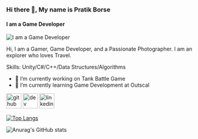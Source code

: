 ### Hi there 👋, My name is Pratik Borse
#### I am a Game Developer
![I am a Game Developer](https://media-exp1.licdn.com/dms/image/C4D16AQFaoytQTDZqqA/profile-displaybackgroundimage-shrink_200_800/0/1637827403880?e=1651708800&v=beta&t=ulcAQeiTl7FkRpXPq_nl8gl44Tj6Hic0sBn42TqWYm8)

Hi, I am a Gamer, Game Developer, and a Passionate Photographer. I am an explorer who loves Travel. 

Skills: Unity/C#/C++/Data Structures/Algorithms

- 🔭 I’m currently working on Tank Battle Game 
- 🌱 I’m currently learning Game Development at Outscal 


[<img src='https://cdn.jsdelivr.net/npm/simple-icons@3.0.1/icons/github.svg' alt='github' height='40'>](https://github.com/Zepar99)  [<img src='https://cdn.jsdelivr.net/npm/simple-icons@3.0.1/icons/dev-dot-to.svg' alt='dev' height='40'>](https://dev.to/Zepar99)  [<img src='https://cdn.jsdelivr.net/npm/simple-icons@3.0.1/icons/linkedin.svg' alt='linkedin' height='40'>](https://www.linkedin.com/in/PratikKailasBorse/)  

[![Top Langs](https://github-readme-stats.vercel.app/api/top-langs/?username=Zepar99)](https://github.com/anuraghazra/github-readme-stats)

![Anurag's GitHub stats](https://github-readme-stats.vercel.app/api?username=Zepar99&theme=dark&show_icons=true)

